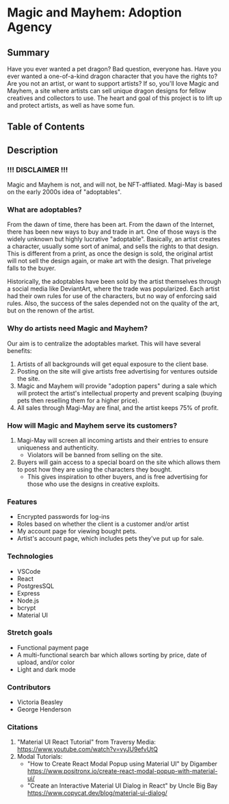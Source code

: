 # Magic and Mayhem: Adoption Agency

## Summary
Have you ever wanted a pet dragon?
Bad question, everyone has.
Have you ever wanted a one-of-a-kind dragon character that you have the rights to? Are you not an artist, or want to support artists?
If so, you'll love Magic and Mayhem, a site where artists can sell unique dragon designs for fellow creatives and collectors to use.
The heart and goal of this project is to lift up and protect artists, as well as have some fun.

## Table of Contents

## Description

### !!! DISCLAIMER !!!
Magic and Mayhem is not, and will not, be NFT-affliated.
Magi-May is based on the early 2000s idea of "adoptables".

### What are adoptables?
From the dawn of time, there has been art. From the dawn of the Internet, there has been new ways to buy and trade in art. One of those ways is the widely unknown but highly lucrative "adoptable".
Basically, an artist creates a character, usually some sort of animal, and sells the rights to that design. This is different from a print, as once the design is sold, the original artist will not sell the design again, or make art with the design. That privelege falls to the buyer.

Historically, the adoptables have been sold by the artist themselves through a social media like DeviantArt, where the trade was popularized. Each artist had their own rules for use of the characters, but no way of enforcing said rules.
Also, the success of the sales depended not on the quality of the art, but on the renown of the artist.

### Why do artists need Magic and Mayhem?
Our aim is to centralize the adoptables market.
This will have several benefits:
1. Artists of all backgrounds will get equal exposure to the client base.
2. Posting on the site will give artists free advertising for ventures outside the site.
3. Magic and Mayhem will provide "adoption papers" during a sale which will protect the artist's intellectual property and prevent scalping (buying pets then reselling them for a higher price).
4. All sales through Magi-May are final, and the artist keeps 75% of profit.


### How will Magic and Mayhem serve its customers?
1. Magi-May will screen all incoming artists and their entries to ensure uniqueness and authenticity.
    - Violators will be banned from selling on the site.
2. Buyers will gain access to a special board on the site which allows them to post how they are using the characters they bought.
    - This gives inspiration to other buyers, and is free advertising for those who use the designs in creative exploits.

### Features

- Encrypted passwords for log-ins
- Roles based on whether the client is a customer and/or artist
- My account page for viewing bought pets.
- Artist's account page, which includes pets they've put up for sale.

### Technologies
- VSCode
- React
- PostgresSQL
- Express
- Node.js
- bcrypt
- Material UI

### Stretch goals
- Functional payment page
- A multi-functional search bar which allows sorting by price, date of upload, and/or color
- Light and dark mode

### Contributors
- Victoria Beasley
- George Henderson

### Citations
1. "Material UI React Tutorial" from Traversy Media: https://www.youtube.com/watch?v=vyJU9efvUtQ
2. Modal Tutorials:
    - "How to Create React Modal Popup using Material UI" by Digamber https://www.positronx.io/create-react-modal-popup-with-material-ui/
    - "Create an Interactive Material UI Dialog in React" by Uncle Big Bay https://www.copycat.dev/blog/material-ui-dialog/


